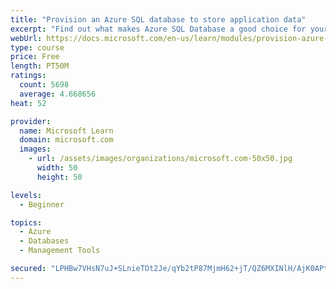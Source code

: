 ```yaml
---
title: "Provision an Azure SQL database to store application data"
excerpt: "Find out what makes Azure SQL Database a good choice for your relational database, how to create the database from the portal and connect with Azure Cloud Shell."
webUrl: https://docs.microsoft.com/en-us/learn/modules/provision-azure-sql-db/
type: course
price: Free
length: PT50M
ratings:
  count: 5698
  average: 4.668656
heat: 52

provider:
  name: Microsoft Learn
  domain: microsoft.com
  images:
    - url: /assets/images/organizations/microsoft.com-50x50.jpg
      width: 50
      height: 50

levels:
  - Beginner

topics:
  - Azure
  - Databases
  - Management Tools

secured: "LPHBw7VHsN7uJ+SLnieTOt2Je/qYb2tP87MjmH62+jT/QZ6MXINlH/AjK0APtYgCH48FdHJicN+zO/zm+Th77ukx3OIjyRMV7DtwcyjwHBM9MEB+OhjtlH7G4Ypyh8jNEGYYPZOu3N/7mEkBQb8fdZTGdXv5RTB4MzrNYMyaWii3XUXM+Xg9WNV/9caN4yMFjLKHWNwF50GpLyhTtkL6pS/q/o+EKTT8b3jZAtZ171eP4usuvXBoai2n9gP/I2PCahhvdG5LnjE+XLkP4nH3r7sgySeu2TwmpP0Bi0Wbhp1GO/rv0TbYufSxjMS4Ve6xzg5sIq0uKmIwxclzzhqpX4GM+YC3/q6urxWWJqXbi90uqn1od9gSOdQTyUsHftJkntyG3YBqbeTdgi/K/91+eKgLWRnYYko8ZmQnWpfByxY=;tWu7+yN1zAqUcoNASBBPQw=="
---
```


